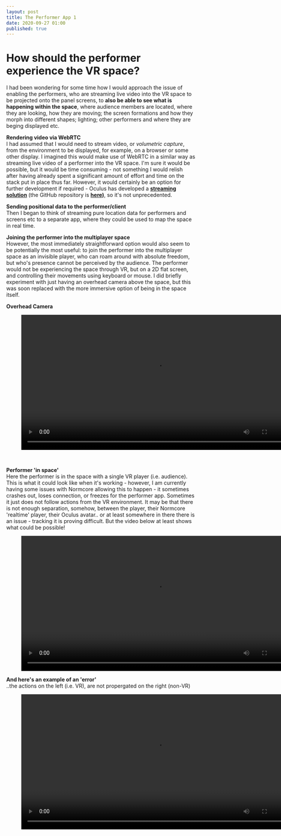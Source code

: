 ```yaml
---
layout: post
title: The Performer App 1
date: 2020-09-27 01:00
published: true
---
```


# How should the performer experience the VR space?
I had been wondering for some time how I would approach the issue of enabling the performers, who are streaming live video into the VR space to be projected onto the panel screens, to **also be able to see what is happening within the space**, where audience members are located, where they are looking, how they are moving; the screen formations and how they morph into different shapes; lighting; other performers and where they are beging displayed etc. 

**Rendering video via WebRTC**<br>
I had assumed that I would need to stream video, or _volumetric capture_, from the environment to be displayed, for example, on a browser or some other display. I imagined this would make use of WebRTC in a similar way as streaming live video of a performer into the VR space. I'm sure it would be possible, but it would be time consuming - not something I would relish after having already spent a significant amount of effort and time on the stack put in place thus far. However, it would certainly be an option for further development if required - Oculus has developed a **[streaming solution](https://forum.unity.com/threads/unity-render-streaming-introduction-faq.742481/)** (the GitHub repository is **[here](https://github.com/Unity-Technologies/UnityRenderStreaming))**, so it's not unprecedented.

**Sending positional data to the performer/client**<br>
Then I began to think of streaming pure location data for performers and screens etc to a separate app, where they could be used to map the space in real time.

**Joining the performer into the multiplayer space**<br>
However, the most immediately straightforward option would also seem to be potentially the most useful: to join the performer into the multiplayer space as an invisible player, who can roam around with absolute freedom, but who's presence cannot be perceived by the audience. The performer would not be experiencing the space through VR, but on a 2D flat screen, and controlling their movements using keyboard or mouse. I did briefly experiment with just having an overhead camera above the space, but this was soon replaced with the more immersive option of being in the space itself.<br>

**Overhead Camera**
<figure class="video_container">
  <video style="width:720px;" autoplay loop>
    <source src="\media\GAM750\overhead-camera-1.mp4" type="video/mp4">
    Woops! Your browser does not support the HTML5 video tag.
  </video>
</figure>
<br>

**Performer 'in space'**<br>
Here the performer is in the space with a single VR player (i.e. audience). This is what it could look like when it's working - however, I am currently having some issues with Normcore allowing this to happen - it sometimes crashes out, loses connection, or freezes for the performer app. Sometimes it just does not follow actions from the VR environment. It may be that there is not enough separation, somehow, between the player, their Normcore 'realtime' player, their Oculus avatar.. or at least somewhere in there there is an issue - tracking it is proving difficult. But the video below at least shows what could be possible!

<figure class="video_container">
  <video style="width:720px;" autoplay loop>
    <source src="\media\GAM750\performer-space-1.mp4" type="video/mp4">
    Woops! Your browser does not support the HTML5 video tag.
  </video>
</figure>

**And here's an example of an 'error'**<br>
  ..the actions on the left (i.e. VR), are not propergated on the right (non-VR)
<figure class="video_container">
  <video style="width:720px;" autoplay loop>
    <source src="\media\GAM750\performer-space-err-1.mp4" type="video/mp4">
    Woops! Your browser does not support the HTML5 video tag.
  </video>
</figure>